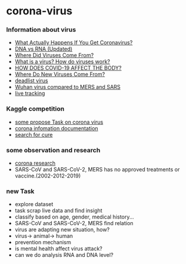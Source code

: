 # corona-virus
### Information about virus
- [What Actually Happens If You Get Coronavirus?](https://www.youtube.com/watch?v=OTYfke545vI)
-  [DNA vs RNA (Updated)](https://www.youtube.com/watch?v=JQByjprj_mA)
- [Where Did Viruses Come From?](https://www.youtube.com/watch?v=X31g5TB-MRo)
- [What is a virus? How do viruses work?](https://www.youtube.com/watch?v=7KXHwhTghWI)
- [HOW DOES COVID-19 AFFECT THE BODY?](https://www.youtube.com/watch?v=Xj1nUFFVK1E)
- [Where Do New Viruses Come From?](https://www.youtube.com/watch?v=NJLXdsO1GBI)
- [deadlist virus](https://www.livescience.com/56598-deadliest-viruses-on-earth.html)
- [Wuhan virus compared to MERS and SARS](https://www.youtube.com/watch?v=u7D3AoNdp84)
- [live tracking](https://www.worldometers.info/coronavirus/#countries)

### Kaggle competition
- [some propose Task on corona virus](https://www.kaggle.com/allen-institute-for-ai/CORD-19-research-challenge/tasks)
- [corona infomation documentation](http://coronavirus.scientificanimations.com/)
- [search for cure](http://coronavirus.scientificanimations.com/search-for-cure/)
### some observation and research
- [corona research](https://pages.semanticscholar.org/coronavirus-research)
-  SARS-CoV and SARS-CoV-2, MERS has no approved treatments or vaccine.(2002-2012-2019)
### new Task
- explore dataset
- task scrap live data and find insight
- classify based on age, gender, medical history...
-  SARS-CoV and SARS-CoV-2, MERS find relation 
- virus are adapting new situation, how?
- virus-> animal-> human
- prevention mechanism
- is mental health affect virus attack?
- can we do analysis RNA and DNA level?

